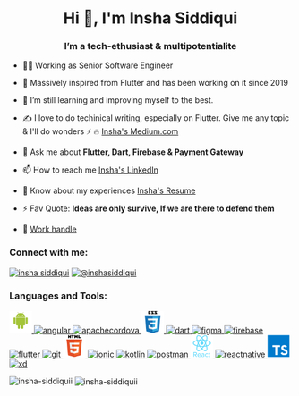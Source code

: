 <!-- - 👋 Hi, I’m @Insha-Siddiquii, working as senior software engineer :woman_technologist:
- :woman_office_worker: I’m a tech-ethusiast, massively inspired from Flutter and has been working on it since 2019.
- 🌱 I’m still learning and improving myself to the best. 
- :handshake: I’m looking to collaborate on Flutter projects :raised_hands:
- :writing_hand: I love to do techinical writing, especially on Flutter. Give me any topic & I'll do wonders :zap: :fire:
- 📫 Reach me out at <a href='https://www.linkedin.com/in/insha-siddiqui-8b1159ba/'> Insha's Linkedin</a>

Let's Connect Folks :cherry_blossom:

<!---
Insha-Siddiquii/Insha-Siddiquii is a ✨ special ✨ repository because its `README.md` (this file) appears on your GitHub profile.
You can click the Preview link to take a look at your changes.
---> 
<h1 align="center">Hi 👋, I'm Insha Siddiqui</h1>
<h3 align="center">I’m a tech-ethusiast & multipotentialite</h3>

- 👩‍💻 Working as Senior Software Engineer

- 🔭 Massively inspired from Flutter and has been working on it since 2019

- 🌱 I’m still learning and improving myself to the best. 

- ✍️ I love to do techinical writing, especially on Flutter. Give me any topic & I'll do wonders ⚡ 🔥 <a href='https://inshasiddiqui.medium.com/'> Insha's Medium.com</a>

- 💬 Ask me about **Flutter, Dart, Firebase & Payment Gateway**

- 📫 How to reach me <a href='https://www.linkedin.com/in/insha-siddiqui-8b1159ba/'> Insha's LinkedIn</a>

- 📄 Know about my experiences <a href='https://drive.google.com/drive/folders/1jodA2ExlwSDsjXEY4bQWa_C26Mwg91zB?usp=sharing'>Insha's Resume</a>

- ⚡ Fav Quote: **Ideas are only survive, If we are there to defend them**

- 📨 <a href=https://linktr.ee/inshasiddiquii>Work handle</a>

<h3 align="left">Connect with me:</h3>
<p align="left">
<a href="https://www.linkedin.com/in/insha-siddiqui-8b1159ba/" target="blank"><img align="center" src="https://raw.githubusercontent.com/rahuldkjain/github-profile-readme-generator/master/src/images/icons/Social/linked-in-alt.svg" alt="insha siddiqui" height="30" width="40" /></a>
<a href="https://medium.com/@inshasiddiqui" target="blank"><img align="center" src="https://raw.githubusercontent.com/rahuldkjain/github-profile-readme-generator/master/src/images/icons/Social/medium.svg" alt="@inshasiddiqui" height="30" width="40" /></a>
</p>

<h3 align="left">Languages and Tools:</h3>
<p align="left"> <a href="https://developer.android.com" target="_blank" rel="noreferrer"> <img src="https://raw.githubusercontent.com/devicons/devicon/master/icons/android/android-original-wordmark.svg" alt="android" width="40" height="40"/> </a> <a href="https://angular.io" target="_blank" rel="noreferrer"> <img src="https://angular.io/assets/images/logos/angular/angular.svg" alt="angular" width="40" height="40"/> </a> <a href="https://cordova.apache.org/" target="_blank" rel="noreferrer"> <img src="https://www.vectorlogo.zone/logos/apache_cordova/apache_cordova-icon.svg" alt="apachecordova" width="40" height="40"/> </a> <a href="https://www.w3schools.com/css/" target="_blank" rel="noreferrer"> <img src="https://raw.githubusercontent.com/devicons/devicon/master/icons/css3/css3-original-wordmark.svg" alt="css3" width="40" height="40"/> </a> <a href="https://dart.dev" target="_blank" rel="noreferrer"> <img src="https://www.vectorlogo.zone/logos/dartlang/dartlang-icon.svg" alt="dart" width="40" height="40"/> </a> <a href="https://www.figma.com/" target="_blank" rel="noreferrer"> <img src="https://www.vectorlogo.zone/logos/figma/figma-icon.svg" alt="figma" width="40" height="40"/> </a> <a href="https://firebase.google.com/" target="_blank" rel="noreferrer"> <img src="https://www.vectorlogo.zone/logos/firebase/firebase-icon.svg" alt="firebase" width="40" height="40"/> </a> <a href="https://flutter.dev" target="_blank" rel="noreferrer"> <img src="https://www.vectorlogo.zone/logos/flutterio/flutterio-icon.svg" alt="flutter" width="40" height="40"/> </a> <a href="https://git-scm.com/" target="_blank" rel="noreferrer"> <img src="https://www.vectorlogo.zone/logos/git-scm/git-scm-icon.svg" alt="git" width="40" height="40"/> </a> <a href="https://www.w3.org/html/" target="_blank" rel="noreferrer"> <img src="https://raw.githubusercontent.com/devicons/devicon/master/icons/html5/html5-original-wordmark.svg" alt="html5" width="40" height="40"/> </a> <a href="https://ionicframework.com" target="_blank" rel="noreferrer"> <img src="https://upload.wikimedia.org/wikipedia/commons/d/d1/Ionic_Logo.svg" alt="ionic" width="40" height="40"/> </a> <a href="https://kotlinlang.org" target="_blank" rel="noreferrer"> <img src="https://www.vectorlogo.zone/logos/kotlinlang/kotlinlang-icon.svg" alt="kotlin" width="40" height="40"/> </a> <a href="https://postman.com" target="_blank" rel="noreferrer"> <img src="https://www.vectorlogo.zone/logos/getpostman/getpostman-icon.svg" alt="postman" width="40" height="40"/> </a> <a href="https://reactjs.org/" target="_blank" rel="noreferrer"> <img src="https://raw.githubusercontent.com/devicons/devicon/master/icons/react/react-original-wordmark.svg" alt="react" width="40" height="40"/> </a> <a href="https://reactnative.dev/" target="_blank" rel="noreferrer"> <img src="https://reactnative.dev/img/header_logo.svg" alt="reactnative" width="40" height="40"/> </a> <a href="https://www.typescriptlang.org/" target="_blank" rel="noreferrer"> <img src="https://raw.githubusercontent.com/devicons/devicon/master/icons/typescript/typescript-original.svg" alt="typescript" width="40" height="40"/> </a> <a href="https://www.adobe.com/products/xd.html" target="_blank" rel="noreferrer"> <img src="https://cdn.worldvectorlogo.com/logos/adobe-xd.svg" alt="xd" width="40" height="40"/> </a> </p>

<!--  <p align="left"> <a href="https://github.com/ryo-ma/github-profile-trophy"><img src="https://github-profile-trophy.vercel.app/?username=insha-siddiquii" alt="insha-siddiquii" /></a> </p> -->

<p><img align="left" src="https://github-readme-stats.vercel.app/api/top-langs?username=insha-siddiquii&show_icons=true&locale=en&layout=compact" alt="insha-siddiquii" /></p>



<p>&nbsp;<img align="center" src="https://github-readme-stats.vercel.app/api?username=insha-siddiquii&show_icons=true&locale=en" alt="insha-siddiquii" /></p>
